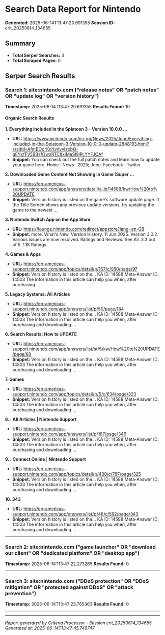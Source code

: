# Search Data Report for Nintendo
**Generated:** 2025-06-14T13:47:20.691355
**Session ID:** crit_20250614_134655

## Summary
* **Total Serper Searches:** 3
* **Total Scraped Pages:** 0

## Serper Search Results

### Search 1: site:nintendo.com ("release notes" OR "patch notes" OR "update log" OR "version history")
**Timestamp:** 2025-06-14T13:47:20.691355
**Results Found:** 10

#### Organic Search Results
**1. Everything included in the Splatoon 3 – Version 10.0.0 ...**
* **URL:** https://www.nintendo.com/en-gb/News/2025/June/Everything-included-in-the-Splatoon-3-Version-10-0-0-update-2848193.html?srsltid=AfmBOorKcNvnvvIzxbQ-gEYxfFV5BBsfGwzRTC8xjMaSl9lPLYYFJQAf
* **Snippet:** You can check out the full patch notes and learn how to update your game here. Home · News · 2025; June. Facebook · Twitter.

**2. Downloaded Game Content Not Showing in Game (Super ...**
* **URL:** https://en-americas-support.nintendo.com/app/answers/detail/a_id/14588/kw/How%20to%20UPDATE
* **Snippet:** Version history is listed on the game's software update page. If the Title Screen shows any previous update versions, try updating the game to the newest ...

**3. Nintendo Switch App on the App Store**
* **URL:** https://lounge.nintendo.com/redirect/appstore?lang=en-GB
* **Snippet:** more. What's New. Version History. 11 Jun 2025. Version 3.0.2. Various issues are now resolved. Ratings and Reviews. See All. 3.3 out of 5. 1.1K Ratings.

**4. Games & Apps**
* **URL:** https://en-americas-support.nintendo.com/app/topics/detail/p/167/c/950/page/97
* **Snippet:** Version history is listed on the... KA ID: 14588 Meta-Answer ID: 14503 The information in this article can help you when, after purchasing ...

**5. Legacy Systems: All Articles**
* **URL:** https://en-americas-support.nintendo.com/app/answers/list/p/50/page/184
* **Snippet:** Version history is listed on the... KA ID: 14588 Meta-Answer ID: 14503 The information in this article can help you when, after purchasing and downloading ...

**6. Search Results: How to UPDATE**
* **URL:** https://en-americas-support.nintendo.com/app/answers/list/st/5/kw/How%20to%20UPDATE/page/60
* **Snippet:** Version history is listed on the... KA ID: 14588 Meta-Answer ID: 14503 The information in this article can help you when, after purchasing and downloading ...

**7. Games**
* **URL:** https://en-americas-support.nintendo.com/app/topics/detail/p/5/c/634/page/333
* **Snippet:** Version history is listed on the... KA ID: 14588 Meta-Answer ID: 14503 The information in this article can help you when, after purchasing and downloading ...

**8. : All Articles | Nintendo Support**
* **URL:** https://en-americas-support.nintendo.com/app/answers/list/p/167/page/346
* **Snippet:** Version history is listed on the... KA ID: 14588 Meta-Answer ID: 14503 The information in this article can help you when, after purchasing and downloading ...

**9. : Connect Online | Nintendo Support**
* **URL:** https://en-americas-support.nintendo.com/app/topics/detail/p/430/c/787/page/325
* **Snippet:** Version history is listed on the... KA ID: 14588 Meta-Answer ID: 14503 The information in this article can help you when, after purchasing and downloading ...

**10. 343**
* **URL:** https://en-americas-support.nintendo.com/app/answers/list/p/48/c/562/page/343
* **Snippet:** Version history is listed on the... KA ID: 14588 Meta-Answer ID: 14503 The information in this article can help you when, after purchasing and downloading ...

---

### Search 2: site:nintendo.com ("game launcher" OR "download our client" OR "dedicated platform" OR "desktop app")
**Timestamp:** 2025-06-14T13:47:22.273265
**Results Found:** 0

---

### Search 3: site:nintendo.com ("DDoS protection" OR "DDoS mitigation" OR "protected against DDoS" OR "attack prevention")
**Timestamp:** 2025-06-14T13:47:23.765363
**Results Found:** 0

---

---
*Report generated by Criteria Processor - Session crit_20250614_134655*
*Generated at: 2025-06-14T13:47:45.746747*